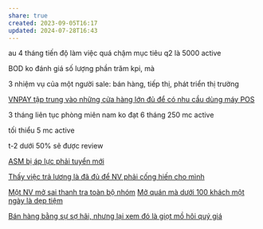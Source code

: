 ```yaml
---
share: true
created: 2023-09-05T16:17
updated: 2024-07-28T16:43
---
```

au 4 tháng tiến độ làm việc quá chậm
mục tiêu q2 là 5000 active

BOD ko đánh giá số lượng phần trăm kpi, mà 

3 nhiệm vụ của một người sale: bán hàng, tiếp thị, phát triển thị trường

[VNPAY tập trung vào những cửa hàng lớn đủ để có nhu cầu dùng máy POS](./VNPAY%20t%E1%BA%ADp%20trung%20v%C3%A0o%20nh%E1%BB%AFng%20c%E1%BB%ADa%20h%C3%A0ng%20l%E1%BB%9Bn%20%C4%91%E1%BB%A7%20%C4%91%E1%BB%83%20c%C3%B3%20nhu%20c%E1%BA%A7u%20d%C3%B9ng%20m%C3%A1y%20POS.md)


3 tháng liên tục phòng miên nam ko đạt
6 tháng 250 mc active

tối thiểu 5 mc active

t-2 dưới 50% sẽ được review 

[ASM bị áp lực phải tuyển mới](../../../../../../%F0%9F%93%9CT%C3%A0i%20nguy%C3%AAn/C%C3%B4ng%20vi%E1%BB%87c%20th%E1%BB%9Di%20v%E1%BB%A5%20ki%E1%BA%BFm%20ti%E1%BB%81n%20nhanh/Ch%E1%BA%A1y%20ch%E1%BB%89%20ti%C3%AAu%20cho%20nh%C3%A2n%20vi%C3%AAn%20c%C3%A1c%20c%C3%B4ng%20ty/Ch%C3%ADnh%20s%C3%A1ch%20nh%C3%A2n%20s%E1%BB%B1%20c%C3%A1c%20c%C3%B4ng%20ty%20trung%20gian%20thanh%20to%C3%A1n/VNPAY/ASM%20b%E1%BB%8B%20%C3%A1p%20l%E1%BB%B1c%20ph%E1%BA%A3i%20tuy%E1%BB%83n%20m%E1%BB%9Bi.md)


[Thấy việc trả lương là đã đủ để NV phải cống hiến cho mình](../../../../../%C4%90%E1%BA%A1o%20%C4%91%E1%BB%A9c,%20ph%C3%A1p%20lu%E1%BA%ADt.%20Ch%E1%BB%A7%20ngh%C4%A9a%20t%C3%A2n%20t%E1%BB%B1%20do/Th%E1%BA%A5y%20vi%E1%BB%87c%20tr%E1%BA%A3%20l%C6%B0%C6%A1ng%20l%C3%A0%20%C4%91%C3%A3%20%C4%91%E1%BB%A7%20%C4%91%E1%BB%83%20NV%20ph%E1%BA%A3i%20c%E1%BB%91ng%20hi%E1%BA%BFn%20cho%20m%C3%ACnh.md)


[Một NV mở sai thanh tra toàn bộ nhóm](../../../../../../%F0%9F%93%9CT%C3%A0i%20nguy%C3%AAn/C%C3%B4ng%20vi%E1%BB%87c%20th%E1%BB%9Di%20v%E1%BB%A5%20ki%E1%BA%BFm%20ti%E1%BB%81n%20nhanh/Ch%E1%BA%A1y%20ch%E1%BB%89%20ti%C3%AAu%20cho%20nh%C3%A2n%20vi%C3%AAn%20c%C3%A1c%20c%C3%B4ng%20ty/Ch%C3%ADnh%20s%C3%A1ch%20nh%C3%A2n%20s%E1%BB%B1%20c%C3%A1c%20c%C3%B4ng%20ty%20trung%20gian%20thanh%20to%C3%A1n/VNPAY/M%E1%BB%99t%20NV%20m%E1%BB%9F%20sai%20thanh%20tra%20to%C3%A0n%20b%E1%BB%99%20nh%C3%B3m.md)
[Mở quán mà dưới 100 khách một ngày là dẹp tiệm](../../../../M%E1%BB%9F%20ti%E1%BB%87m/M%E1%BB%9F%20qu%C3%A1n%20m%C3%A0%20d%C6%B0%E1%BB%9Bi%20100%20kh%C3%A1ch%20m%E1%BB%99t%20ng%C3%A0y%20l%C3%A0%20d%E1%BA%B9p%20ti%E1%BB%87m.md)


[Bán hàng bằng sự sợ hãi, nhưng lại xem đó là giọt mồ hôi quý giá](../../../../../%C4%90%E1%BA%A1o%20%C4%91%E1%BB%A9c,%20ph%C3%A1p%20lu%E1%BA%ADt.%20Ch%E1%BB%A7%20ngh%C4%A9a%20t%C3%A2n%20t%E1%BB%B1%20do/B%C3%A1n%20h%C3%A0ng%20b%E1%BA%B1ng%20s%E1%BB%B1%20s%E1%BB%A3%20h%C3%A3i,%20nh%C6%B0ng%20l%E1%BA%A1i%20xem%20%C4%91%C3%B3%20l%C3%A0%20gi%E1%BB%8Dt%20m%E1%BB%93%20h%C3%B4i%20qu%C3%BD%20gi%C3%A1.md)
